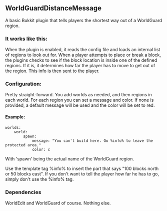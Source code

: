 ## WorldGuardDistanceMessage
A basic Bukkit plugin that tells players the shortest way out of a WorldGuard region.

### It works like this:
When the plugin is enabled, it reads the config file and loads an internal list of regions to look out for.
When a player attempts to place or break a block, the plugins checks to see if the block location is inside one of the defined regions. If it is, it determines how far the player has to move to get out of the region. This info is then sent to the player.

### Configuration:
Pretty straight-forward. You add worlds as needed, and then regions in each world.
For each region you can set a message and color. If none is provided, a default message will be used and the color will be set to red.

#### Example:
    worlds:
        world:
            spawn:
                message: "You can't build here. Go %info% to leave the protected area."
                color: c
            
With 'spawn' being the actual name of the WorldGuard region.

Use the template tag %info% to insert the part that says "100 blocks north or 50 blocks east". If you don't want to tell the player how far he has to go, simply don't use the %info% tag.

### Dependencies
WorldEdit and WorldGuard of course. Nothing else.
